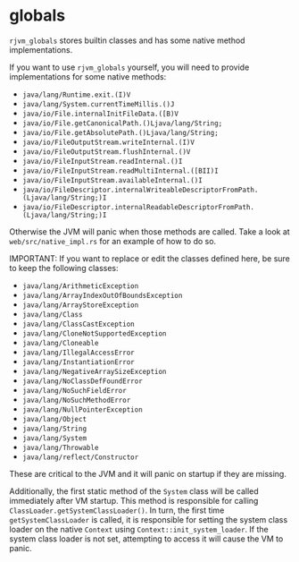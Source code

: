 # globals

`rjvm_globals` stores builtin classes and has some native method implementations.

If you want to use `rjvm_globals` yourself, you will need to provide implementations for some native methods:
- `java/lang/Runtime.exit.(I)V`
- `java/lang/System.currentTimeMillis.()J`
- `java/io/File.internalInitFileData.([B)V`
- `java/io/File.getCanonicalPath.()Ljava/lang/String;`
- `java/io/File.getAbsolutePath.()Ljava/lang/String;`
- `java/io/FileOutputStream.writeInternal.(I)V`
- `java/io/FileOutputStream.flushInternal.()V`
- `java/io/FileInputStream.readInternal.()I`
- `java/io/FileInputStream.readMultiInternal.([BII)I`
- `java/io/FileInputStream.availableInternal.()I`
- `java/io/FileDescriptor.internalWriteableDescriptorFromPath.(Ljava/lang/String;)I`
- `java/io/FileDescriptor.internalReadableDescriptorFromPath.(Ljava/lang/String;)I`

Otherwise the JVM will panic when those methods are called. Take a look at `web/src/native_impl.rs` for an example of how to do so.

IMPORTANT:
If you want to replace or edit the classes defined here, be sure to keep the following classes:
- `java/lang/ArithmeticException`
- `java/lang/ArrayIndexOutOfBoundsException`
- `java/lang/ArrayStoreException`
- `java/lang/Class`
- `java/lang/ClassCastException`
- `java/lang/CloneNotSupportedException`
- `java/lang/Cloneable`
- `java/lang/IllegalAccessError`
- `java/lang/InstantiationError`
- `java/lang/NegativeArraySizeException`
- `java/lang/NoClassDefFoundError`
- `java/lang/NoSuchFieldError`
- `java/lang/NoSuchMethodError`
- `java/lang/NullPointerException`
- `java/lang/Object`
- `java/lang/String`
- `java/lang/System`
- `java/lang/Throwable`
- `java/lang/reflect/Constructor`

These are critical to the JVM and it will panic on startup if they are missing.

Additionally, the first static method of the `System` class will be called immediately after VM startup. This method is responsible for calling `ClassLoader.getSystemClassLoader()`. In turn, the first time `getSystemClassLoader` is called, it is responsible for setting the system class loader on the native `Context` using `Context::init_system_loader`. If the system class loader is not set, attempting to access it will cause the VM to panic.
